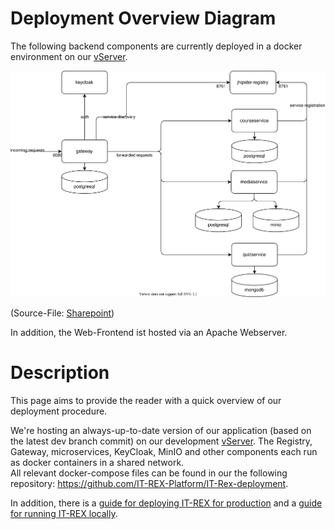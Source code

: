 # Deployment Overview Diagram

The following backend components are currently deployed in a docker environment on our [vServer](./vServer).

![cd_environment](./Images/Architecture/cd_environment.svg)

(Source-File: [Sharepoint](https://rssiste.sharepoint.com/:u:/r/sites/IT-REX-Developers/Freigegebene%20Dokumente/Architecture/cd_environment?csf=1&web=1&e=c3GLOg))

In addition, the Web-Frontend ist hosted via an Apache Webserver.

# Description

This page aims to provide the reader with a quick overview of our deployment procedure.

We're hosting an always-up-to-date version of our application (based on the latest dev branch commit) on our development [vServer](./vServer).
The Registry, Gateway, microservices, KeyCloak, MinIO and other components each run as docker containers in a shared network.  
All relevant docker-compose files can be found in our the following repository: https://github.com/IT-REX-Platform/IT-Rex-deployment. 

In addition, there is a [guide for deploying IT-REX for production](./How-to-operate-IT-REX) and a [guide for running IT-REX locally](./Development--How-to-start-a-backend-service). 